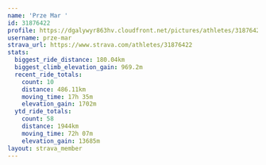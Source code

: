 ```yaml
---
name: 'Prze Mar '
id: 31876422
profile: https://dgalywyr863hv.cloudfront.net/pictures/athletes/31876422/22548952/6/large.jpg
username: prze-mar
strava_url: https://www.strava.com/athletes/31876422
stats:
  biggest_ride_distance: 180.04km
  biggest_climb_elevation_gain: 969.2m
  recent_ride_totals:
    count: 10
    distance: 486.11km
    moving_time: 17h 35m
    elevation_gain: 1702m
  ytd_ride_totals:
    count: 58
    distance: 1944km
    moving_time: 72h 07m
    elevation_gain: 13685m
layout: strava_member
--- 
```

